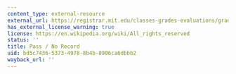 ```yaml
---
content_type: external-resource
external_url: https://registrar.mit.edu/classes-grades-evaluations/grades/grading-policies/flexible-pnr-grading-option
has_external_license_warning: true
license: https://en.wikipedia.org/wiki/All_rights_reserved
status: ''
title: Pass / No Record
uid: bd5c7436-5373-4978-8b4b-8906ca6dbbb2
wayback_url: ''
---
```


